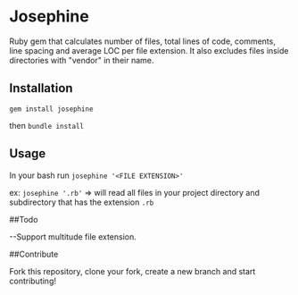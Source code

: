 # Josephine

Ruby gem that calculates number of files, total lines of code, comments, line spacing and average LOC per file extension.
It also excludes files inside directories with "vendor" in their name.

## Installation

 `gem install josephine`

 then `bundle install`

## Usage

In your bash run `josephine '<FILE EXTENSION>'`

ex: `josephine '.rb'` => will read all files in your project directory and subdirectory that has the extension `.rb`

##Todo

--Support multitude file extension.

##Contribute

Fork this repository, clone your fork, create a new branch and start contributing!
